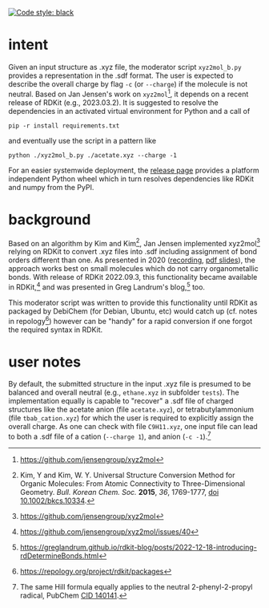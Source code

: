 <a href="https://github.com/psf/black"><img alt="Code style: black" src="https://img.shields.io/badge/code%20style-black-000000.svg"></a>

# intent

Given an input structure as .xyz file, the moderator script
`xyz2mol_b.py` provides a representation in the .sdf format. The user is
expected to describe the overall charge by flag `-c` (or `--charge`) if
the molecule is not neutral. Based on Jan Jensen's work on
`xyz2mol`[^1], it depends on a recent release of RDKit (e.g.,
2023.03.2). It is suggested to resolve the dependencies in an activated
virtual environment for Python and a call of

``` shell
pip -r install requirements.txt
```

and eventually use the script in a pattern like

``` shell
python ./xyz2mol_b.py ./acetate.xyz --charge -1
```

For an easier systemwide deployment, the [release
page](https://github.com/nbehrnd/xyz2mol_b/releases) provides a platform
independent Python wheel which in turn resolves dependencies like RDKit
and numpy from the PyPI.

# background

Based on an algorithm by Kim and Kim[^2], Jan Jensen implemented
xyz2mol[^3] relying on RDKit to convert .xyz files into .sdf including
assignment of bond orders different than one. As presented in 2020
([recording](https://www.youtube.com/watch?v=HD6IpXMVKeo), [pdf
slides](https://github.com/rdkit/UGM_2020/blob/master/Presentations/JanJensen.pdf)),
the approach works best on small molecules which do not carry
organometallic bonds. With release of RDKit 2022.09.3, this
functionality became available in RDKit,[^4] and was presented in Greg
Landrum's blog,[^5] too.

This moderator script was written to provide this functionality until
RDKit as packaged by DebiChem (for Debian, Ubuntu, etc) would catch up
(cf. notes in repology[^6]) however can be "handy" for a rapid
conversion if one forgot the required syntax in RDKit.

# user notes

By default, the submitted structure in the input .xyz file is presumed
to be balanced and overall neutral (e.g., `ethane.xyz` in subfolder
`tests`). The implementation equally is capable to "recover" a .sdf file
of charged structures like the acetate anion (file `acetate.xyz`), or
tetrabutylammonium (file `tbab_cation.xyz`) for which the user is
required to explicitly assign the overall charge. As one can check with
file `C9H11.xyz`, one input file can lead to both a .sdf file of a
cation (`--charge 1`), and anion (`-c
  -1`).[^7]

[^1]: <https://github.com/jensengroup/xyz2mol>

[^2]: Kim, Y and Kim, W. Y. Universal Structure Conversion Method for
    Organic Molecules: From Atomic Connectivity to Three-Dimensional
    Geometry. *Bull. Korean Chem. Soc.* **2015**, *36*, 1769-1777, [doi
    10.1002/bkcs.10334](https://doi.org/10.1002/bkcs.10334).

[^3]: <https://github.com/jensengroup/xyz2mol>

[^4]: <https://github.com/jensengroup/xyz2mol/issues/40>

[^5]: <https://greglandrum.github.io/rdkit-blog/posts/2022-12-18-introducing-rdDetermineBonds.html>

[^6]: <https://repology.org/project/rdkit/packages>

[^7]: The same Hill formula equally applies to the neutral
    2-phenyl-2-propyl radical, PubChem [CID
    140141](https://pubchem.ncbi.nlm.nih.gov/compound/140141).
